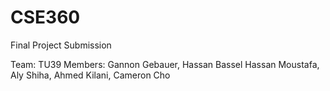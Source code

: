 # CSE360
Final Project Submission

Team: TU39
Members: Gannon Gebauer, Hassan Bassel Hassan Moustafa, Aly Shiha, Ahmed Kilani, Cameron Cho
